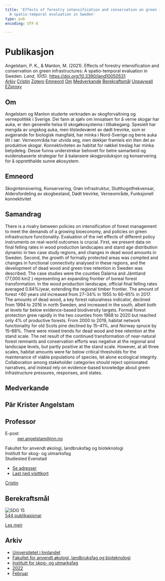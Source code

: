 ```yaml
---
title: 'Effects of forestry intensification and conservation on green infrastructures:
  A spatio-temporal evaluation in Sweden'
type: pub
encoding: UTF-8

---
```

<h1>Publikasjon</h1>
<article id="csl-bib-container-6QFNGVHF" class="csl-bib-container">
  <div class="csl-bib-body"> <div class="csl-entry">Angelstam, P. K., &#38; Manton, M. (2021). Effects of forestry intensification and conservation on green infrastructures: A spatio-temporal evaluation in Sweden. <i>Land</i>, <i>10</i>(5). <a href="https://doi.org/10.3390/land10050531">https://doi.org/10.3390/land10050531</a></div> </div>
  <div class="csl-bib-buttons">
    <a href="#taxonomy-article-6QFNGVHF" alt="archive" class="csl-bib-button">Arkiv</a>
    <a href="https://app.cristin.no/results/show.jsf?id=2000406" alt="Cristin" class="csl-bib-button">Cristin</a>
    <a href="http://zotero.org/groups/5881554/items/6QFNGVHF" alt="Zotero" class="csl-bib-button">Zotero</a>
    <a href="#keywords-article-6QFNGVHF" alt="keywords" class="csl-bib-button">Emneord</a>
    <a href="#about-article-6QFNGVHF" alt="about_pub" class="csl-bib-button">Om</a>
    <a href="#contributors-article-6QFNGVHF" alt="contributors" class="csl-bib-button">Medverkande</a>
    <a href="#sdg-article-6QFNGVHF" alt="sdg" class="csl-bib-button">Berekraftsmål</a>
    <a href="https://www.mdpi.com/2073-445X/10/5/531/pdf?version=1621819053" alt="Unpaywall" class="csl-bib-button">Unpaywall</a>
    <a href="https://www.mdpi.com/2073-445X/10/5/531/pdf?version=1621819053" alt="EZproxy" class="csl-bib-button">EZproxy</a>
  </div>
  <div id="csl-bib-meta-container-6QFNGVHF"></div>
</article>
<div id="csl-bib-meta-6QFNGVHF" class="csl-bib-meta">
  <article id="about-article-6QFNGVHF" class="about_pub-article">
    <h1>Om</h1>
    Angelstam og Manton studerte verknaden av skogforvaltning og vernepolitikk i Sverige. Dei fann at sjølv om innsatsen for å verne skogar har auka, er den generelle helsa til skogøkosystema i tilbakegang. Spesielt har mengda av ungskog auka, men tilstedeværet av dødt trevirke, som er avgjerande for biologisk mangfald, har minka i Nord-Sverige og berre auka litt i sør. Verneområda har utvida seg, men dekkjer framleis ein liten del av produktive skogar. Konnektiviteten av habitat for nøkkel treslag har minka betydeleg. Desse funna understrekar behovet for betre samarbeid og evidensbaserte strategiar for å balansere skogproduksjon og konservering for å oppretthalde sunne økosystem.
  </article>
  <article id="keywords-article-6QFNGVHF" class="keywords-article">
    <h1>Emneord</h1>
    Skogintensivering, Konservering, Grøn infrastruktur, Slutthogstfrekvensar, Aldersfordeling av skogbestand, Dødt trevirke, Verneområde, Funksjonell konnektivitet
  </article>
  <article id="abstract-article-6QFNGVHF" class="abstract-article">
    <h1>Samandrag</h1>
    There is a rivalry between policies on intensification of forest management to meet the demands of a growing bioeconomy, and policies on green infrastructure functionality. Evaluation of the net effects of different policy instruments on real-world outcomes is crucial. First, we present data on final felling rates in wood production landscapes and stand age distribution dynamic in two case study regions, and changes in dead wood amounts in Sweden. Second, the growth of formally protected areas was compiled and changes in functional connectivity analysed in these regions, and the development of dead wood and green tree retention in Sweden was described. The case studies were the counties Dalarna and Jämtland (77,000 km2 
) representing an expanding frontier of boreal forest transformation. In the wood production landscape, official final felling rates averaged 0.84%/year, extending the regional timber frontier. The amount of forest <60 years old increased from 27–34% in 1955 to 60–65% in 2017. The amounts of dead wood, a key forest naturalness indicator, declined from 1994 to 2016 in north Sweden, and increased in the south, albeit both at levels far below evidence-based biodiversity targets. Formal forest protection grew rapidly in the two counties from 1968 to 2020 but reached only 4% of productive forests. From 2000 to 2019, habitat network functionality for old Scots pine declined by 15–41%, and Norway spruce by 15–88%. There were mixed trends for dead wood and tree retention at the stand scale. The net result of the continued transformation of near-natural forest remnants and conservation efforts was negative at the regional and landscape levels, but partly positive at the stand scale. However, at all three scales, habitat amounts were far below critical thresholds for the maintenance of viable populations of species, let alone ecological integrity. Collaboration among stakeholder categories should reject opinionated narratives, and instead rely on evidence-based knowledge about green infrastructure pressures, responses, and states.
  </article>
  <article id="contributors-article-6QFNGVHF" class="contributors-article">
    <h1>Medverkande</h1>
    <div class="personas"> <div class="vrtx-hinn-person-card"> <div class="photo"> <i class="lar la-user-circle missing-person"></i> </div> <div class="info"> <hgroup><h1>Pär Krister Angelstam</h1> <h2>Professor</h2> </hgroup><dl> <dt>E-post</dt> <dd> <a href="mailto:per.angelstam@inn.no">per.angelstam@inn.no</a> </dd> </dl> <p> Fakultet for anvendt økologi, landbruksfag og bioteknologi<br> Institutt for skog- og utmarksfag<br> Studiested Evenstad </p> <ul class="vrtx-hinn-links"> <li><a href="https://www.inn.no/finn-en-ansatt/per-angelstam.html#vrtx-hinn-addresses">Se adresser</a></li> <li><a href="https://www.inn.no/finn-en-ansatt/per-angelstam.html?vrtx=vcf">Last ned visittkort</a></li> </ul> </div> </div> <a href="https://app.cristin.no/persons/show.jsf?id=1318014" alt="Cristin URL" class="personas-cristin">Cristin</a> </div>
  </article>
  <article id="sdg-article-6QFNGVHF" class="sdg-article">
    <h1>Berekraftsmål</h1>
    <div class="sdg-container"><div id="sdg15" class="sdg">
        <img src="{{< params subfolder >}}images/sdg/sdg15_nn.png" class="image" alt="SDG 15">
        <div class="sdg-overlay">
          <a href="{{< params subfolder >}}nn/archive/?sdg=15#archive" class="sdg-publication-count"><span>544</span> publikasjonar</a>
          <p><a href="https://fn.no/om-fn/fns-baerekraftsmaal/livet-paa-land?lang=nno-NO" class="sdg-read-more">Les meir</a></p>
        </div>
      </div></div>
  </article>
  <article id="taxonomy-article-6QFNGVHF" class="taxonomy-article">
    <h1>Arkiv</h1>
    <ul>
      <li><a href="{{< params subfolder >}}nn/archive/?key=3DCRN523">Universitetet i Innlandet</a></li>
      <li><a href="{{< params subfolder >}}nn/archive/?key=T77LXH6D">Fakultet for anvendt økologi, landbruksfag og bioteknologi</a></li>
      <li><a href="{{< params subfolder >}}nn/archive/?key=7TRARPE3">Institutt for skog- og utmarksfag</a></li>
      <li><a href="{{< params subfolder >}}nn/archive/?key=H9K9UC39">2022</a></li>
      <li><a href="{{< params subfolder >}}nn/archive/?key=TSZ2BSDY">Februar</a></li>
    </ul>
  </article>
</div>
